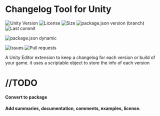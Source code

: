 
# Changelog Tool for Unity

![Unity Version](https://img.shields.io/badge/Unity-2018.2%2B-blue?style=plastic) ![License](https://img.shields.io/github/license/ParkingLotGames/Changelog-Tool-for-Unity?style=plastic) ![Size](https://img.shields.io/github/repo-size/ParkingLotGames/Changelog-Tool-for-Unity?style=plastic) ![package.json version (branch)](https://img.shields.io/github/package-json/v/ParkingLotGames/Changelog-Tool-for-Unity/main?style=plastic) ![Last commit](https://img.shields.io/github/last-commit/ParkingLotGames/Changelog-Tool-for-Unity?style=plastic)

![package.json dynamic](https://img.shields.io/github/package-json/keywords/ParkingLotGames/Changelog-Tool-for-Unity?style=plastic)

![Issues](https://img.shields.io/github/issues-raw/ParkingLotGames/Changelog-Tool-for-Unity?style=plastic) ![Pull requests](https://img.shields.io/github/issues-pr-raw/ParkingLotGames/Changelog-Tool-for-Unity?style=plastic)

A Unity Editor extension to keep a changelog for each version or build of your game. it uses a scriptable object to store the info of each version

# //TODO

#### Convert to package
#### Add summaries, documentation, comments, examples, license.
